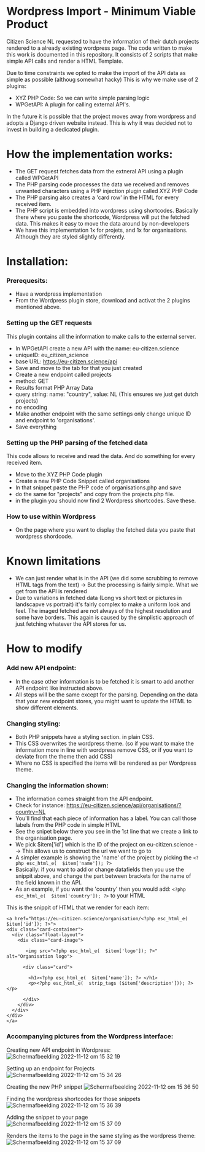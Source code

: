 # Wordpress Import - Minimum Viable Product
Citizen Science NL requested to have the information of their dutch projects rendered to a already existing wordpress page. 
The code written to make this work is documented in this repository. It consists of 2 scripts that make simple API calls and render a HTML Template. 

Due to time constraints we opted to make the import of the API data as simple as possible (althoug somewhat hacky) This is why we make use of 2 plugins: 
- XYZ PHP Code: So we can write simple parsing logic
- WPGetAPI: A plugin for calling external API's. 

In the future it is possible that the project moves away from wordpress and adopts a Django driven website instead. This is why it was decided not to invest in building a dedicated plugin. 

# How the implementation works: 
- The GET request fetches data from the extneral API using a plugin called WPGetAPI
- The PHP parsing code processes the data we received and removes unwanted characters using a PHP injection plugin called XYZ PHP Code
- The PHP parsing also creates a 'card row' in the HTML for every received item.
- The PHP script is embedded into wordpress using shortcodes. Basically there where you paste the shortcode, Wordpress will put the fetched data. This makes it easy to move the data around by non-developers
- We have this implementation 1x for projets, and 1x for organisations. Although they are styled slightly differently. 

# Installation: 
### Prerequesits:
- Have a wordpress implementation
- From the Wordpress plugin store, download and activat the 2 plugins mentioned above. 

### Setting up the GET requests
This plugin contains all the information to make calls to the external server. 
- In WPGetAPI create a new API with the name: eu-citizen.science
- uniqueID: eu_citizen_science
- base URL: https://eu-citizen.science/api 
- Save and move to the tab for that you just created
- Create a new endpoint called projects
- method: GET
- Results format PHP Array Data
- query string: name: "country", value: NL  (This ensures we just get dutch projects)
- no encoding
- Make another endpoint with the same settings only change unique ID and endpoint to 'organisations'. 
- Save everything

### Setting up the PHP parsing of the fetched data
This code allows to receive and read the data. And do something for every received item. 
- Move to the XYZ PHP Code plugin
- Create a new PHP Code Snippet called organisations
- In that snippet paste the PHP code of organisations.php and save
- do the same for "projects" and copy from the projects.php file. 
- in the plugin you should now find 2 Wordpress shortcodes. Save these. 


### How to use within Wordpress
- On the page where you want to display the fetched data  you paste that wordpress shordcode. 

# Known limitations
- We can just render what is in the API (we did some scrubbing to remove HTML tags from the text) -> But the processing is fairly simple. What we get from the API is rendered
- Due to variations in fetched data (Long vs short text or pictures in landscapve vs portrait) it's fairly complex to make a uniform look and feel. The imaged fetched are not always of the highest resolution and some have borders. This again is caused by the simplistic approach of just fetching whatever the API stores for us. 

# How to modify 
### Add new API endpoint: 
- In the case other information is to be fetched it is smart to add another API endpoint like instructed above. 
- All steps will be the same except for the parsing. Depending on the data that your new endpoint stores, you might want to update the HTML to show different elements. 

### Changing styling: 
- Both PHP snippets have a styling section. in plain CSS. 
- This CSS overwrites the wordpress theme. (so if you want to make the information more in line with wordpress remove CSS, or if you want to deviate from the theme then add CSS)
- Where no CSS is specified the items will be rendered as per Wordpress theme. 

### Changing the information shown: 
- The information comes straight from the API endpoint. 
- Check for instance: https://eu-citizen.science/api/organisations/?country=NL 
- You'll find that each piece of information has a label. You can call those labels from the PHP code in simple HTML
- See the snipet below there you see in the 1st line that we create a link to the organisation page. 
- We pick $item['id'] which is the ID of the project on eu-citizen.science --> This allows us to construct the url we want to go to
- A simpler example is showing the 'name' of the project by picking the  `<?php esc_html_e(  $item['name']); ?>` 
- Basically: if you want to add or change datafields then you use the snippit above, and change the part between brackets for the name of the field known in the API. 
- As an example, if you want the 'country' then you would add: `<?php esc_html_e(  $item['country']); ?>` to your HTML


This is the snippit of HTML that we render for each item: 
```
<a href="https://eu-citizen.science/organisation/<?php esc_html_e(  $item['id']); ?>">
<div class="card-container">
  <div class="float-layout">
    <div class="card-image">

       <img src="<?php esc_html_e(  $item['logo']); ?>" alt="Organisation logo">

      <div class="card">
        
        <h1><?php esc_html_e(  $item['name']); ?> </h1>
        <p><?php esc_html_e(  strip_tags ($item['description'])); ?></p>

      </div>
    </div>
  </div>
</div>
</a>
```

### Accompanying pictures from the Wordpress interface: 

Creating new API endpoint in Wordpress:
 ![Schermafbeelding 2022-11-12 om 15 32 19](https://user-images.githubusercontent.com/71013416/201479775-3978f2ce-ac25-48a7-ab06-488ca2e2365a.png)


Setting up an endpoint for Projects
![Schermafbeelding 2022-11-12 om 15 34 26](https://user-images.githubusercontent.com/71013416/201479805-e590bcea-7eef-4183-9165-61cd0c7748c8.png)

Creating the new PHP snippet
![Schermafbeelding 2022-11-12 om 15 36 50](https://user-images.githubusercontent.com/71013416/201479880-aa0b2aa4-8288-4d68-ac28-3c5be16c1c28.png)



Finding the wordpress shortcodes for those snippets
![Schermafbeelding 2022-11-12 om 15 36 39](https://user-images.githubusercontent.com/71013416/201479885-19d244e9-ed27-43ce-a9fb-4bb05fdeaf17.png)

 
 Adding the snippet to your page
 ![Schermafbeelding 2022-11-12 om 15 37 09](https://user-images.githubusercontent.com/71013416/201479889-8d8d91d8-fc7a-48e4-9845-3b83e32c9860.png)

Renders the items to the page in the same styling as the wordpress theme: 
![Schermafbeelding 2022-11-12 om 15 37 09](https://user-images.githubusercontent.com/71013416/201480397-5c90de0c-3e38-45d4-8780-129b4a8b6fd7.png)

